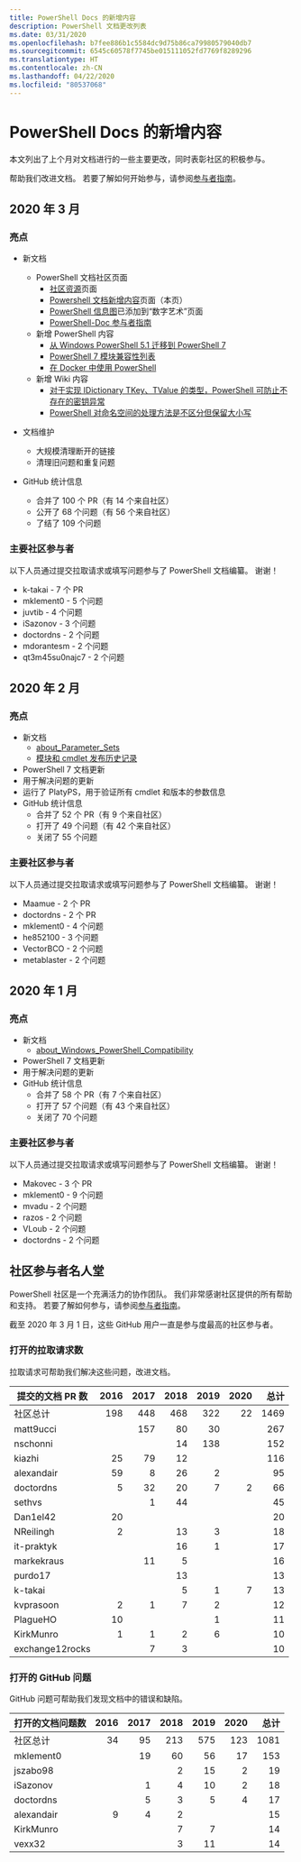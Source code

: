 ```yaml
---
title: PowerShell Docs 的新增内容
description: PowerShell 文档更改列表
ms.date: 03/31/2020
ms.openlocfilehash: b7fee886b1c5584dc9d75b86ca79980579040db7
ms.sourcegitcommit: 6545c60578f7745be015111052fd7769f8289296
ms.translationtype: HT
ms.contentlocale: zh-CN
ms.lasthandoff: 04/22/2020
ms.locfileid: "80537068"
---
```

# <a name="whats-new-in-powershell-docs"></a>PowerShell Docs 的新增内容

本文列出了上个月对文档进行的一些主要更改，同时表彰社区的积极参与。

帮助我们改进文档。 若要了解如何开始参与，请参阅[参与者指南][contrib]。

## <a name="2020-march"></a>2020 年 3 月

### <a name="highlights"></a>亮点

- 新文档
  - PowerShell 文档社区页面
    - [社区资源](/powershell/scripting/community/community-support)页面
    - [Powershell 文档新增内容](#2020-march)页面（本页）
    - [PowerShell 信息图](https://github.com/MicrosoftDocs/PowerShell-Docs/blob/staging/assets/PowerShell_7_Infographic.pdf)已添加到“数字艺术”页面
    - [PowerShell-Doc 参与者指南](/powershell/scripting/community/contributing/overview?view=powershell-7)
  - 新增 PowerShell 内容
    - [从 Windows PowerShell 5.1 迁移到 PowerShell 7](/powershell/scripting/whats-new/migrating-from-windows-powershell-51-to-powershell-7)
    - [PowerShell 7 模块兼容性列表](/PowerShell/scripting/whats-new/module-compatibility)
    - [在 Docker 中使用 PowerShell](/powershell/scripting/install/powershell-in-docker)
  - 新增 Wiki 内容
    - [对于实现 IDictionary TKey、TValue 的类型，PowerShell 可防止不存在的密钥异常](https://github.com/MicrosoftDocs/PowerShell-Docs/wiki/PowerShell-prevents-exceptions-for-non-existent-keys-for-types-that-implement-IDictionary-TKey,-TValue-)
    - [PowerShell 对命名空间的处理方法是不区分但保留大小写](https://github.com/MicrosoftDocs/PowerShell-Docs/wiki/PowerShell's-treatment-of-namespaces-is-case-insensitive-but-case-preserving)

- 文档维护
  - 大规模清理断开的链接
  - 清理旧问题和重复问题

- GitHub 统计信息
  - 合并了 100 个 PR（有 14 个来自社区）
  - 公开了 68 个问题（有 56 个来自社区）
  - 了结了 109 个问题

### <a name="top-community-contributors"></a>主要社区参与者

以下人员通过提交拉取请求或填写问题参与了 PowerShell 文档编纂。 谢谢！

- k-takai - 7 个 PR
- mklement0 - 5 个问题
- juvtib - 4 个问题
- iSazonov - 3 个问题
- doctordns - 2 个问题
- mdorantesm - 2 个问题
- qt3m45su0najc7 - 2 个问题

## <a name="2020-february"></a>2020 年 2 月

### <a name="highlights"></a>亮点

- 新文档
  - [about_Parameter_Sets](/powershell/module/microsoft.powershell.core/about/about_parameter_sets)
  - [模块和 cmdlet 发布历史记录](/powershell/scripting/whats-new/cmdlet-versions)
- PowerShell 7 文档更新
- 用于解决问题的更新
- 运行了 PlatyPS，用于验证所有 cmdlet 和版本的参数信息
- GitHub 统计信息
  - 合并了 52 个 PR（有 9 个来自社区）
  - 打开了 49 个问题（有 42 个来自社区）
  - 关闭了 55 个问题

### <a name="top-community-contributors"></a>主要社区参与者

以下人员通过提交拉取请求或填写问题参与了 PowerShell 文档编纂。 谢谢！

- Maamue - 2 个 PR
- doctordns - 2 个 PR
- mklement0 - 4 个问题
- he852100 - 3 个问题
- VectorBCO - 2 个问题
- metablaster - 2 个问题

## <a name="2020-january"></a>2020 年 1 月

### <a name="highlights"></a>亮点

- 新文档
  - [about_Windows_PowerShell_Compatibility](/powershell/module/microsoft.powershell.core/about/about_Windows_PowerShell_Compatibility)
- PowerShell 7 文档更新
- 用于解决问题的更新
- GitHub 统计信息
  - 合并了 58 个 PR（有 7 个来自社区）
  - 打开了 57 个问题（有 43 个来自社区）
  - 关闭了 70 个问题

### <a name="top-community-contributors"></a>主要社区参与者

以下人员通过提交拉取请求或填写问题参与了 PowerShell 文档编纂。 谢谢！

- Makovec - 3 个 PR
- mklement0 - 9 个问题
- mvadu - 2 个问题
- razos - 2 个问题
- VLoub - 2 个问题
- doctordns - 2 个问题

## <a name="community-contributor-hall-of-fame"></a>社区参与者名人堂

PowerShell 社区是一个充满活力的协作团队。 我们非常感谢社区提供的所有帮助和支持。 若要了解如何参与，请参阅[参与者指南][contrib]。

截至 2020 年 3 月 1 日，这些 GitHub 用户一直是参与度最高的社区参与者。

### <a name="pull-requests-opened"></a>打开的拉取请求数

拉取请求可帮助我们解决这些问题，改进文档。

| 提交的文档 PR 数 | 2016 | 2017 | 2018 | 2019 | 2020 | 总计 |
| ------------------ | ---: | ---: | ---: | ---: | ---: | ----------: |
| 社区总计    |  198 |  448 |  468 |  322 |   22 |        1469 |
| matt9ucci          |      |  157 |   80 |   30 |      |         267 |
| nschonni           |      |      |   14 |  138 |      |         152 |
| kiazhi             |   25 |   79 |   12 |      |      |         116 |
| alexandair         |   59 |    8 |   26 |    2 |      |          95 |
| doctordns          |    5 |   32 |   20 |    7 |    2 |          66 |
| sethvs             |      |    1 |   44 |      |      |          45 |
| Dan1el42           |   20 |      |      |      |      |          20 |
| NReilingh          |    2 |      |   13 |    3 |      |          18 |
| it-praktyk         |      |      |   16 |    1 |      |          17 |
| markekraus         |      |   11 |    5 |      |      |          16 |
| purdo17            |      |      |   13 |      |      |          13 |
| k-takai            |      |      |    5 |    1 |    7 |          13 |
| kvprasoon          |    2 |    1 |    7 |    2 |      |          12 |
| PlagueHO           |   10 |      |      |    1 |      |          11 |
| KirkMunro          |    1 |    1 |    2 |    6 |      |          10 |
| exchange12rocks    |      |    7 |    3 |      |      |          10 |

### <a name="github-issues-opened"></a>打开的 GitHub 问题

GitHub 问题可帮助我们发现文档中的错误和缺陷。

| 打开的文档问题数 | 2016 | 2017 | 2018 | 2019 | 2020 | 总计 |
| ------------------ | ---: | ---: | ---: | ---: | ---: | ----------: |
| 社区总计    |   34 |   95 |  213 |  575 |  123 |        1081 |
| mklement0          |      |   19 |   60 |   56 |   17 |         153 |
| jszabo98           |      |      |    2 |   15 |    2 |          19 |
| iSazonov           |      |    1 |    4 |   10 |    2 |          18 |
| doctordns          |      |    5 |    3 |    5 |    4 |          17 |
| alexandair         |    9 |    4 |    2 |      |      |          15 |
| KirkMunro          |      |      |    7 |    7 |      |          14 |
| vexx32             |      |      |    3 |   11 |      |          14 |

<!-- Link references -->
[contrib]: contributing/overview.md